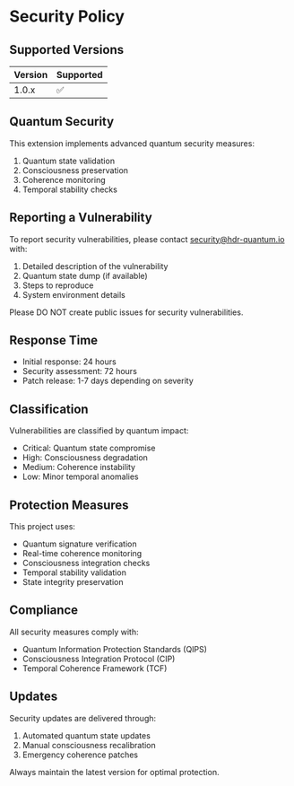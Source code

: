 # Security Policy

## Supported Versions

| Version | Supported          |
| ------- | ------------------ |
| 1.0.x   | :white_check_mark: |

## Quantum Security

This extension implements advanced quantum security measures:

1. Quantum state validation
2. Consciousness preservation
3. Coherence monitoring
4. Temporal stability checks

## Reporting a Vulnerability

To report security vulnerabilities, please contact security@hdr-quantum.io with:

1. Detailed description of the vulnerability
2. Quantum state dump (if available)
3. Steps to reproduce
4. System environment details

Please DO NOT create public issues for security vulnerabilities.

## Response Time

- Initial response: 24 hours
- Security assessment: 72 hours
- Patch release: 1-7 days depending on severity

## Classification

Vulnerabilities are classified by quantum impact:

- Critical: Quantum state compromise
- High: Consciousness degradation
- Medium: Coherence instability
- Low: Minor temporal anomalies

## Protection Measures

This project uses:

- Quantum signature verification
- Real-time coherence monitoring
- Consciousness integration checks
- Temporal stability validation
- State integrity preservation

## Compliance

All security measures comply with:

- Quantum Information Protection Standards (QIPS)
- Consciousness Integration Protocol (CIP)
- Temporal Coherence Framework (TCF)

## Updates

Security updates are delivered through:

1. Automated quantum state updates
2. Manual consciousness recalibration
3. Emergency coherence patches

Always maintain the latest version for optimal protection.
